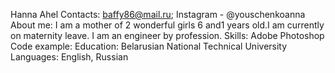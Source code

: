 Hanna Ahel
Contacts: baffy86@mail.ru; Instagram - @youschenkoanna
About me: I am a mother of 2 wonderful girls 6 and1 years old.I am currently on maternity leave. I am an engineer by profession.
Skills: Adobe Photoshop
Code example:
Education: Belarusian National Technical University
Languages: English, Russian